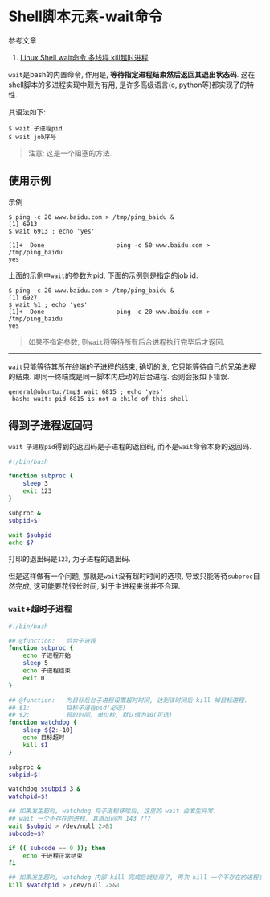 # Shell脚本元素-wait命令

参考文章

1. [Linux Shell wait命令 多线程 kill超时进程](https://blog.csdn.net/qq_35260875/article/details/108643310)

`wait`是bash的内置命令, 作用是, **等待指定进程结束然后返回其退出状态码**. 这在shell脚本的多进程实现中颇为有用, 是许多高级语言(c, python等)都实现了的特性.

其语法如下:

```
$ wait 子进程pid
$ wait job序号
```

> 注意: 这是一个阻塞的方法. 

## 使用示例

示例

```log
$ ping -c 20 www.baidu.com > /tmp/ping_baidu &
[1] 6913
$ wait 6913 ; echo 'yes'

[1]+  Done                    ping -c 50 www.baidu.com > /tmp/ping_baidu
yes
```

上面的示例中`wait`的参数为pid, 下面的示例则是指定的job id.

```
$ ping -c 20 www.baidu.com > /tmp/ping_baidu &
[1] 6927
$ wait %1 ; echo 'yes'
[1]+  Done                    ping -c 20 www.baidu.com > /tmp/ping_baidu
yes
```

> 如果不指定参数, 则`wait`将等待所有后台进程执行完毕后才返回.

------

`wait`只能等待其所在终端的子进程的结束, 确切的说, 它只能等待自己的兄弟进程的结束. 即同一终端或是同一脚本内启动的后台进程. 否则会报如下错误.

```
general@ubuntu:/tmp$ wait 6815 ; echo 'yes'
-bash: wait: pid 6815 is not a child of this shell
```

## 得到子进程返回码

`wait 子进程pid`得到的返回码是子进程的返回码, 而不是`wait`命令本身的返回码.

```bash
#!/bin/bash

function subproc {
    sleep 3
    exit 123
}

subproc &
subpid=$!

wait $subpid
echo $?
```

打印的退出码是`123`, 为子进程的退出码.

但是这样做有一个问题, 那就是`wait`没有超时时间的选项, 导致只能等待`subproc`自然完成, 这可能要花很长时间, 对于主进程来说并不合理.

### `wait`+超时子进程

```bash
#!/bin/bash

## @function:   后台子进程
function subproc {
    echo 子进程开始
    sleep 5
    echo 子进程结束
    exit 0
}

## @function:   为目标后台子进程设置超时时间, 达到该时间后 kill 掉目标进程.
## $1:          目标子进程pid(必选)
## $2:          超时时间, 单位秒, 默认值为10(可选)
function watchdog {
    sleep ${2:-10}
    echo 目标超时
    kill $1
}

subproc &
subpid=$!

watchdog $subpid 3 &
watchpid=$!

## 如果发生超时, watchdog 将子进程移除后, 这里的 wait 会发生异常.
## wait 一个不存在的进程, 其退出码为 143 ???
wait $subpid > /dev/null 2>&1
subcode=$?

if (( subcode == 0 )); then
    echo 子进程正常结束
fi

## 如果发生超时, watchdog 内部 kill 完成后就结束了, 再次 kill 一个不存在的进程会发生错误.
kill $watchpid > /dev/null 2>&1

```
